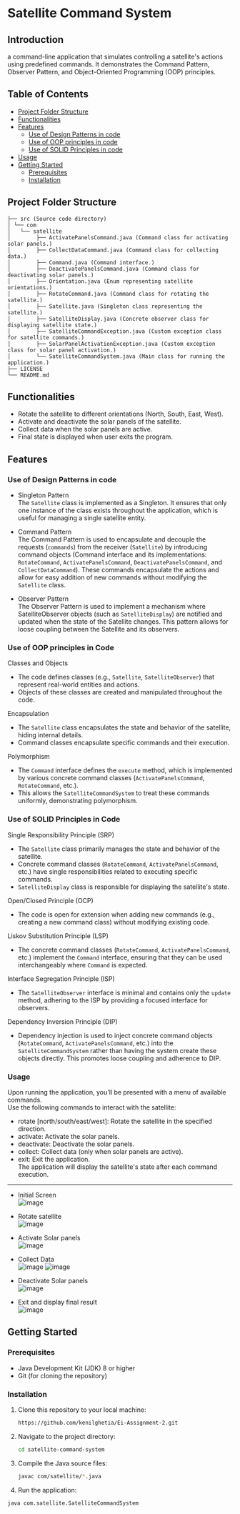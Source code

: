 # Satellite Command System


## Introduction
a command-line application that simulates controlling a satellite's actions using predefined commands. It demonstrates the Command Pattern, Observer Pattern, and Object-Oriented Programming (OOP) principles.

## Table of Contents

- [Project Folder Structure](#project-folder-structure)
- [Functionalities](#functionalities)
- [Features](#features)
  - [Use of Design Patterns in code](#use-of-design-patterns-in-code)
  - [Use of OOP principles in code](#use-of-oop-principles-in-code)
  - [Use of SOLID Principles in code](#use-of-solid-principles-in-code)
- [Usage](#usage)
- [Getting Started](#getting-started)
  - [Prerequisites](#prerequisites)
  - [Installation](#installation)

## Project Folder Structure

    ├── src (Source code directory)
    │ └── com
    │   └── satellite
    │        ├── ActivatePanelsCommand.java (Command class for activating solar panels.)
    │        ├── CollectDataCommand.java (Command class for collecting data.)
    │        ├── Command.java (Command interface.)
    │        ├── DeactivatePanelsCommand.java (Command class for deactivating solar panels.)
    │        ├── Orientation.java (Enum representing satellite orientations.)
    │        ├── RotateCommand.java (Command class for rotating the satellite.)
    │        ├── Satellite.java (Singleton class representing the satellite.)
    │        ├── SatelliteDisplay.java (Concrete observer class for displaying satellite state.)
    │        ├── SatelliteCommandException.java (Custom exception class for satellite commands.)
    │        ├── SolarPanelActivationException.java (Custom exception class for solar panel activation.)
    │        └── SatelliteCommandSystem.java (Main class for running the application.)
    ├── LICENSE
    └── README.md

## Functionalities

- Rotate the satellite to different orientations (North, South, East, West).
- Activate and deactivate the solar panels of the satellite.
- Collect data when the solar panels are active.
- Final state is displayed when user exits the program.

## Features
### Use of Design Patterns in code

- Singleton Pattern  
The `Satellite` class is implemented as a Singleton. It ensures that only one instance of the class exists throughout the application, which is useful for managing a single satellite entity.

- Command Pattern  
The Command Pattern is used to encapsulate and decouple the requests (`commands`) from the receiver (`Satellite`) by introducing command objects (Command interface and its implementations: `RotateCommand`, `ActivatePanelsCommand`, `DeactivatePanelsCommand`, and `CollectDataCommand`). These commands encapsulate the actions and allow for easy addition of new commands without modifying the `Satellite` class.

- Observer Pattern  
The Observer Pattern is used to implement a mechanism where SatelliteObserver objects (such as `SatelliteDisplay`) are notified and updated when the state of the Satellite changes. This pattern allows for loose coupling between the Satellite and its observers.


### Use of OOP principles in Code

Classes and Objects  
- The code defines classes (e.g., `Satellite`, `SatelliteObserver`) that represent real-world entities and actions.
- Objects of these classes are created and manipulated throughout the code.

Encapsulation  
- The `Satellite` class encapsulates the state and behavior of the satellite, hiding internal details.
- Command classes encapsulate specific commands and their execution.

Polymorphism  
- The `Command` interface defines the `execute` method, which is implemented by various concrete command classes (`ActivatePanelsCommand`, `RotateCommand`, etc.).
- This allows the `SatelliteCommandSystem` to treat these commands uniformly, demonstrating polymorphism.


### Use of SOLID Principles in Code

Single Responsibility Principle (SRP)
- The `Satellite` class primarily manages the state and behavior of the satellite.
- Concrete command classes (`RotateCommand`, `ActivatePanelsCommand`, etc.) have single responsibilities related to executing specific commands.
- `SatelliteDisplay` class is responsible for displaying the satellite's state.

Open/Closed Principle (OCP)
- The code is open for extension when adding new commands (e.g., creating a new command class) without modifying existing code.

Liskov Substitution Principle (LSP)
- The concrete command classes (`RotateCommand`, `ActivatePanelsCommand`, etc.) implement the `Command` interface, ensuring that they can be used interchangeably where `Command` is expected.

Interface Segregation Principle (ISP)
- The `SatelliteObserver` interface is minimal and contains only the `update` method, adhering to the ISP by providing a focused interface for observers.

Dependency Inversion Principle (DIP)
- Dependency injection is used to inject concrete command objects (`RotateCommand`, `ActivatePanelsCommand`, etc.) into the `SatelliteCommandSystem` rather than having the system create these objects directly. This promotes loose coupling and adherence to DIP.

### Usage
Upon running the application, you'll be presented with a menu of available commands.  
Use the following commands to interact with the satellite:  
- rotate [north/south/east/west]: Rotate the satellite in the specified direction.  
- activate: Activate the solar panels.  
- deactivate: Deactivate the solar panels.  
- collect: Collect data (only when solar panels are active).  
- exit: Exit the application.  
The application will display the satellite's state after each command execution.

---

- Initial Screen  
  ![image](https://github.com/kenilghetia/Ei-Assignment-2/assets/91539303/4564776d-1743-43fb-bf0c-297fdd64dcb9)
- Rotate satellite  
  ![image](https://github.com/kenilghetia/Ei-Assignment-2/assets/91539303/97d90f12-5a1b-4e9c-8de3-20a01cccb828)
- Activate Solar panels  
  ![image](https://github.com/kenilghetia/Ei-Assignment-2/assets/91539303/dcd1369f-e2c6-49b3-ac4b-3fe4eeeb6b76)

- Collect Data  
  ![image](https://github.com/kenilghetia/Ei-Assignment-2/assets/91539303/f2dd805c-6ba7-4e08-96e0-2fbea82542f6)
  ![image](https://github.com/kenilghetia/Ei-Assignment-2/assets/91539303/0135f8f6-8993-466f-89da-a1303eea113c)
  
- Deactivate Solar panels  
  ![image](https://github.com/kenilghetia/Ei-Assignment-2/assets/91539303/bf7ee20b-4053-405a-8248-c37125947da4)

- Exit and display final result  
  ![image](https://github.com/kenilghetia/Ei-Assignment-2/assets/91539303/eb6df6f8-a7e2-415e-bb06-4acf9023e016)



## Getting Started

### Prerequisites

- Java Development Kit (JDK) 8 or higher
- Git (for cloning the repository)

### Installation

1. Clone this repository to your local machine:
   ```bash
   https://github.com/kenilghetia/Ei-Assignment-2.git
2. Navigate to the project directory:
   ```bash
   cd satellite-command-system
3. Compile the Java source files:
   ```bash
   javac com/satellite/*.java
4. Run the application:
  ```bash
  java com.satellite.SatelliteCommandSystem
  ```
